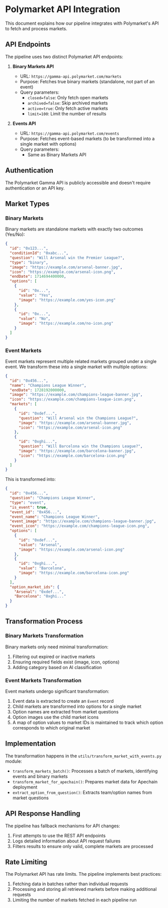 # Polymarket API Integration

This document explains how our pipeline integrates with Polymarket's API to fetch and process markets.

## API Endpoints

The pipeline uses two distinct Polymarket API endpoints:

1. **Binary Markets API**
   - URL: `https://gamma-api.polymarket.com/markets`
   - Purpose: Fetches true binary markets (standalone, not part of an event)
   - Query parameters:
     - `closed=false`: Only fetch open markets
     - `archived=false`: Skip archived markets
     - `active=true`: Only fetch active markets
     - `limit=100`: Limit the number of results

2. **Events API**
   - URL: `https://gamma-api.polymarket.com/events`
   - Purpose: Fetches event-based markets (to be transformed into a single market with options)
   - Query parameters:
     - Same as Binary Markets API

## Authentication

The Polymarket Gamma API is publicly accessible and doesn't require authentication or an API key.

## Market Types

### Binary Markets

Binary markets are standalone markets with exactly two outcomes (Yes/No):

```json
{
  "id": "0x123...",
  "conditionId": "0xabc...",
  "question": "Will Arsenal win the Premier League?",
  "type": "binary",
  "image": "https://example.com/arsenal-banner.jpg",
  "icon": "https://example.com/arsenal-icon.png",
  "endDate": 1714694400000,
  "options": [
    {
      "id": "0x...",
      "value": "Yes",
      "image": "https://example.com/yes-icon.png"
    },
    {
      "id": "0x...",
      "value": "No",
      "image": "https://example.com/no-icon.png"
    }
  ]
}
```

### Event Markets

Event markets represent multiple related markets grouped under a single event. We transform these into a single market with multiple options:

```json
{
  "id": "0x456...",
  "name": "Champions League Winner",
  "endDate": 1728192000000,
  "image": "https://example.com/champions-league-banner.jpg",
  "icon": "https://example.com/champions-league-icon.png",
  "markets": [
    {
      "id": "0xdef...",
      "question": "Will Arsenal win the Champions League?",
      "image": "https://example.com/arsenal-banner.jpg",
      "icon": "https://example.com/arsenal-icon.png"
    },
    {
      "id": "0xghi...",
      "question": "Will Barcelona win the Champions League?",
      "image": "https://example.com/barcelona-banner.jpg",
      "icon": "https://example.com/barcelona-icon.png"
    }
  ]
}
```

This is transformed into:

```json
{
  "id": "0x456...",
  "question": "Champions League Winner",
  "type": "event",
  "is_event": true,
  "event_id": "0x456...",
  "event_name": "Champions League Winner",
  "event_image": "https://example.com/champions-league-banner.jpg",
  "event_icon": "https://example.com/champions-league-icon.png",
  "options": [
    {
      "id": "0xdef...",
      "value": "Arsenal",
      "image": "https://example.com/arsenal-icon.png"
    },
    {
      "id": "0xghi...",
      "value": "Barcelona",
      "image": "https://example.com/barcelona-icon.png"
    }
  ],
  "option_market_ids": {
    "Arsenal": "0xdef...",
    "Barcelona": "0xghi..."
  }
}
```

## Transformation Process

### Binary Markets Transformation

Binary markets only need minimal transformation:
1. Filtering out expired or inactive markets
2. Ensuring required fields exist (image, icon, options)
3. Adding category based on AI classification

### Event Markets Transformation

Event markets undergo significant transformation:
1. Event data is extracted to create an `Event` record
2. Child markets are transformed into options for a single market
3. Option names are extracted from market questions
4. Option images use the child market icons
5. A map of option values to market IDs is maintained to track which option corresponds to which original market

## Implementation

The transformation happens in the `utils/transform_market_with_events.py` module:

- `transform_markets_batch()`: Processes a batch of markets, identifying events and binary markets
- `transform_market_for_apechain()`: Prepares market data for Apechain deployment
- `extract_option_from_question()`: Extracts team/option names from market questions

## API Response Handling

The pipeline has fallback mechanisms for API changes:
1. First attempts to use the REST API endpoints
2. Logs detailed information about API request failures
3. Filters results to ensure only valid, complete markets are processed

## Rate Limiting

The Polymarket API has rate limits. The pipeline implements best practices:
1. Fetching data in batches rather than individual requests
2. Processing and storing all retrieved markets before making additional requests
3. Limiting the number of markets fetched in each pipeline run